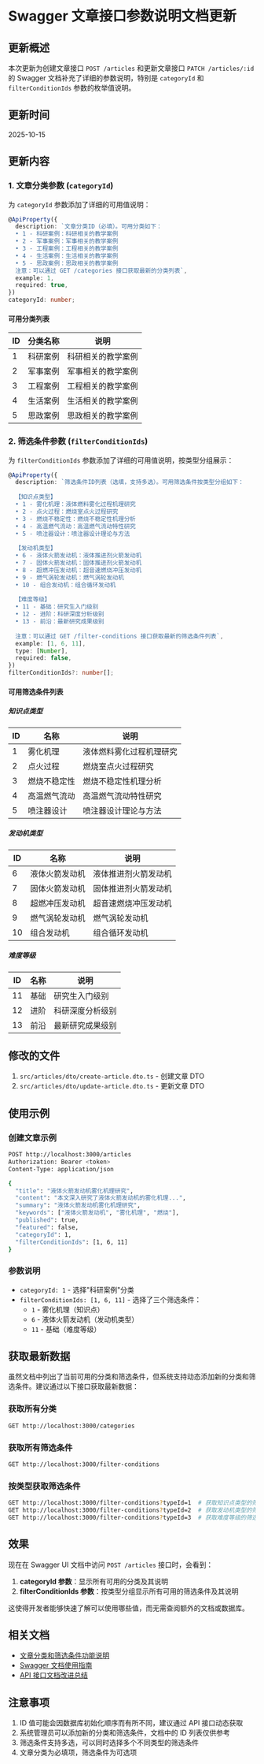 # Swagger 文章接口参数说明文档更新

## 更新概述

本次更新为创建文章接口 `POST /articles` 和更新文章接口 `PATCH /articles/:id` 的 Swagger 文档补充了详细的参数说明，特别是 `categoryId` 和 `filterConditionIds` 参数的枚举值说明。

## 更新时间

2025-10-15

## 更新内容

### 1. 文章分类参数 (`categoryId`)

为 `categoryId` 参数添加了详细的可用值说明：

```typescript
@ApiProperty({
  description: `文章分类ID（必填）。可用分类如下：
  • 1 - 科研案例：科研相关的教学案例
  • 2 - 军事案例：军事相关的教学案例
  • 3 - 工程案例：工程相关的教学案例
  • 4 - 生活案例：生活相关的教学案例
  • 5 - 思政案例：思政相关的教学案例
  注意：可以通过 GET /categories 接口获取最新的分类列表`,
  example: 1,
  required: true,
})
categoryId: number;
```

#### 可用分类列表

| ID | 分类名称 | 说明 |
|----|---------|------|
| 1  | 科研案例 | 科研相关的教学案例 |
| 2  | 军事案例 | 军事相关的教学案例 |
| 3  | 工程案例 | 工程相关的教学案例 |
| 4  | 生活案例 | 生活相关的教学案例 |
| 5  | 思政案例 | 思政相关的教学案例 |

### 2. 筛选条件参数 (`filterConditionIds`)

为 `filterConditionIds` 参数添加了详细的可用值说明，按类型分组展示：

```typescript
@ApiProperty({
  description: `筛选条件ID列表（选填，支持多选）。可用筛选条件按类型分组如下：
  
  【知识点类型】
  • 1 - 雾化机理：液体燃料雾化过程机理研究
  • 2 - 点火过程：燃烧室点火过程研究
  • 3 - 燃烧不稳定性：燃烧不稳定性机理分析
  • 4 - 高温燃气流动：高温燃气流动特性研究
  • 5 - 喷注器设计：喷注器设计理论与方法
  
  【发动机类型】
  • 6 - 液体火箭发动机：液体推进剂火箭发动机
  • 7 - 固体火箭发动机：固体推进剂火箭发动机
  • 8 - 超燃冲压发动机：超音速燃烧冲压发动机
  • 9 - 燃气涡轮发动机：燃气涡轮发动机
  • 10 - 组合发动机：组合循环发动机
  
  【难度等级】
  • 11 - 基础：研究生入门级别
  • 12 - 进阶：科研深度分析级别
  • 13 - 前沿：最新研究成果级别
  
  注意：可以通过 GET /filter-conditions 接口获取最新的筛选条件列表`,
  example: [1, 6, 11],
  type: [Number],
  required: false,
})
filterConditionIds?: number[];
```

#### 可用筛选条件列表

##### 知识点类型

| ID | 名称 | 说明 |
|----|------|------|
| 1  | 雾化机理 | 液体燃料雾化过程机理研究 |
| 2  | 点火过程 | 燃烧室点火过程研究 |
| 3  | 燃烧不稳定性 | 燃烧不稳定性机理分析 |
| 4  | 高温燃气流动 | 高温燃气流动特性研究 |
| 5  | 喷注器设计 | 喷注器设计理论与方法 |

##### 发动机类型

| ID | 名称 | 说明 |
|----|------|------|
| 6  | 液体火箭发动机 | 液体推进剂火箭发动机 |
| 7  | 固体火箭发动机 | 固体推进剂火箭发动机 |
| 8  | 超燃冲压发动机 | 超音速燃烧冲压发动机 |
| 9  | 燃气涡轮发动机 | 燃气涡轮发动机 |
| 10 | 组合发动机 | 组合循环发动机 |

##### 难度等级

| ID | 名称 | 说明 |
|----|------|------|
| 11 | 基础 | 研究生入门级别 |
| 12 | 进阶 | 科研深度分析级别 |
| 13 | 前沿 | 最新研究成果级别 |

## 修改的文件

1. `src/articles/dto/create-article.dto.ts` - 创建文章 DTO
2. `src/articles/dto/update-article.dto.ts` - 更新文章 DTO

## 使用示例

### 创建文章示例

```bash
POST http://localhost:3000/articles
Authorization: Bearer <token>
Content-Type: application/json

{
  "title": "液体火箭发动机雾化机理研究",
  "content": "本文深入研究了液体火箭发动机的雾化机理...",
  "summary": "液体火箭发动机雾化机理研究",
  "keywords": ["液体火箭发动机", "雾化机理", "燃烧"],
  "published": true,
  "featured": false,
  "categoryId": 1,
  "filterConditionIds": [1, 6, 11]
}
```

### 参数说明

- `categoryId: 1` - 选择"科研案例"分类
- `filterConditionIds: [1, 6, 11]` - 选择了三个筛选条件：
  - `1` - 雾化机理（知识点）
  - `6` - 液体火箭发动机（发动机类型）
  - `11` - 基础（难度等级）

## 获取最新数据

虽然文档中列出了当前可用的分类和筛选条件，但系统支持动态添加新的分类和筛选条件。建议通过以下接口获取最新数据：

### 获取所有分类

```bash
GET http://localhost:3000/categories
```

### 获取所有筛选条件

```bash
GET http://localhost:3000/filter-conditions
```

### 按类型获取筛选条件

```bash
GET http://localhost:3000/filter-conditions?typeId=1  # 获取知识点类型的筛选条件
GET http://localhost:3000/filter-conditions?typeId=2  # 获取发动机类型的筛选条件
GET http://localhost:3000/filter-conditions?typeId=3  # 获取难度等级的筛选条件
```

## 效果

现在在 Swagger UI 文档中访问 `POST /articles` 接口时，会看到：

1. **categoryId 参数**：显示所有可用的分类及其说明
2. **filterConditionIds 参数**：按类型分组显示所有可用的筛选条件及其说明

这使得开发者能够快速了解可以使用哪些值，而无需查阅额外的文档或数据库。

## 相关文档

- [文章分类和筛选条件功能说明](./CATEGORY_FILTER_README.md)
- [Swagger 文档使用指南](./SWAGGER_AUTH_GUIDE.md)
- [API 接口文档改进总结](./SWAGGER_DOCUMENTATION_IMPROVEMENTS.md)

## 注意事项

1. ID 值可能会因数据库初始化顺序而有所不同，建议通过 API 接口动态获取
2. 系统管理员可以添加新的分类和筛选条件，文档中的 ID 列表仅供参考
3. 筛选条件支持多选，可以同时选择多个不同类型的筛选条件
4. 文章分类为必填项，筛选条件为可选项

